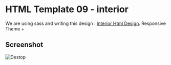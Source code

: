 # HTML Template 09 - interior

We are using sass and writing this design : [Interior Html Design](https://www.freefigmatemplates.com/gallery/interior-design-landing-page).
Responsive Theme +

## Screenshot
![Destop](https://github.com/huseyineskan/html-template-09-interior/blob/main/assets/img/desktop-demo.png)
